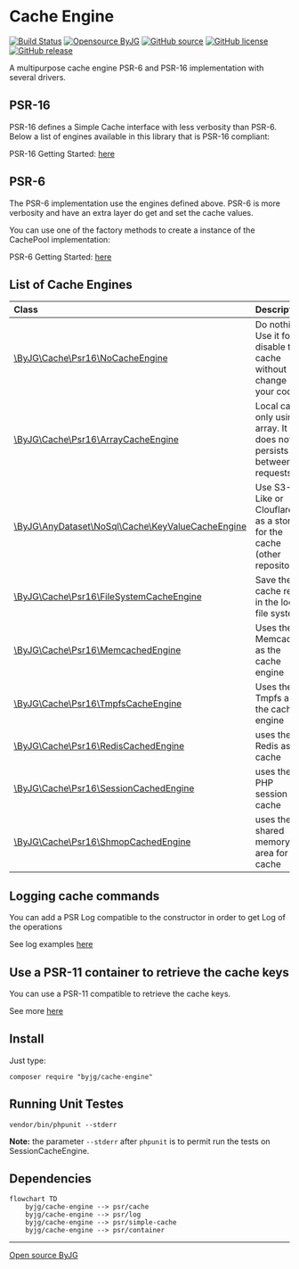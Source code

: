# Cache Engine

[![Build Status](https://github.com/byjg/php-cache-engine/actions/workflows/phpunit.yml/badge.svg?branch=master)](https://github.com/byjg/php-cache-engine/actions/workflows/phpunit.yml)
[![Opensource ByJG](https://img.shields.io/badge/opensource-byjg-success.svg)](http://opensource.byjg.com)
[![GitHub source](https://img.shields.io/badge/Github-source-informational?logo=github)](https://github.com/byjg/php-cache-engine/)
[![GitHub license](https://img.shields.io/github/license/byjg/php-cache-engine.svg)](https://opensource.byjg.com/opensource/licensing.html)
[![GitHub release](https://img.shields.io/github/release/byjg/php-cache-engine.svg)](https://github.com/byjg/php-cache-engine/releases/)


A multipurpose cache engine PSR-6 and PSR-16 implementation with several drivers.

## PSR-16
 
PSR-16 defines a Simple Cache interface with less verbosity than PSR-6. Below a list
of engines available in this library that is PSR-16 compliant:

PSR-16 Getting Started: [here](basic-usage-psr16-simplecache)

## PSR-6

The PSR-6 implementation use the engines defined above. PSR-6 is more verbosity and
have an extra layer do get and set the cache values.

You can use one of the factory methods to create a instance of the CachePool implementation:

PSR-6 Getting Started: [here](basic-usage-psr6-cachepool)

## List of Cache Engines

| Class                                                                                            | Description                                                            |
|:-------------------------------------------------------------------------------------------------|:-----------------------------------------------------------------------|
| [\ByJG\Cache\Psr16\NoCacheEngine](class-no-cache-engine)                                 | Do nothing. Use it for disable the cache without change your code      |
| [\ByJG\Cache\Psr16\ArrayCacheEngine](class-array-cache-engine)                           | Local cache only using array. It does not persists between requests    |
| [\ByJG\AnyDataset\NoSql\Cache\KeyValueCacheEngine](https://github.com/byjg/php-anydataset-nosql) | Use S3-Like or ClouflareKV as a store for the cache (other repository) |
| [\ByJG\Cache\Psr16\FileSystemCacheEngine](class-filesystem-cache-engine)                 | Save the cache result in the local file system                         |
| [\ByJG\Cache\Psr16\MemcachedEngine](class-memcached-engine)                              | Uses the Memcached as the cache engine                                 |
| [\ByJG\Cache\Psr16\TmpfsCacheEngine](class-tmpfs-cache-engine)                           | Uses the Tmpfs as the cache engine                                     |
| [\ByJG\Cache\Psr16\RedisCachedEngine](class-redis-cache-engine)                          | uses the Redis as cache                                                |
| [\ByJG\Cache\Psr16\SessionCachedEngine](class-session-cache-engine)                      | uses the PHP session as cache                                          |
| [\ByJG\Cache\Psr16\ShmopCachedEngine](class-shmop-cache-engine)                          | uses the shared memory area for cache                                  |


## Logging cache commands
 
You can add a PSR Log compatible to the constructor in order to get Log of the operations

See log examples [here](setup-log-handler)

## Use a PSR-11 container to retrieve the cache keys

You can use a PSR-11 compatible to retrieve the cache keys. 

See more [here](psr11-usage)

## Install

Just type: 

```
composer require "byjg/cache-engine"
```


## Running Unit Testes

```
vendor/bin/phpunit --stderr
```

**Note:** the parameter `--stderr` after `phpunit` is to permit run the tests on SessionCacheEngine.  

## Dependencies

```mermaid
flowchart TD
    byjg/cache-engine --> psr/cache
    byjg/cache-engine --> psr/log
    byjg/cache-engine --> psr/simple-cache
    byjg/cache-engine --> psr/container
```
----
[Open source ByJG](http://opensource.byjg.com)
